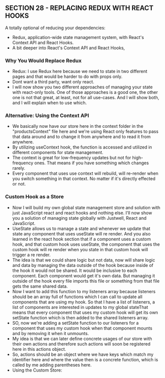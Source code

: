 ## SECTION 28 - REPLACING REDUX WITH REACT HOOKS

A totally optional of reducing your dependencies:

- Redux, application-wide state management system, with React's Context API and React Hooks.
- A bit deeper into React's Context API and React Hooks,

### Why You Would Replace Redux

- Redux: I use Redux here because we need to state in two different pages and that would be harder to do with props only.
- Dont want a third party, want only react.
- I will now show you two different approaches of managing your state with react-only tools. One of those approaches is a good one, the other one is not that great, at least, not for all use-cases. And I will show both, and I will explain when to use which.

### Alternative: Using the Context API

- We basically now have our store here in the context folder in the "productsContext" file here and we're using React only features to pass that data around and to change it from anywhere and to read it from anywhere.
- By utilizing useContext hook, the function is accessed and utilized in different components for state management.
- The context is great for low-frequency updates but not for high-frequency ones. That means if you have something which changes rarely.
- Every component that uses use context will rebuild, will re-render when you switch something in that context. No matter if it's directly effected or not.

### Custom Hook as a Store

- Now I will build my own global state management store and solution with just JavaScript react and react hooks and nothing else. I'll now show you a solution of managing state globally with Justwell, React and JavaScript.
- UseState allows us to manage a state and whenever we update that state any component that uses useState will re render. And you also learned in the react hook section that if a component uses a custom hook, and that custom hook uses useState, the component that uses the custom hook will re render when you state in that custom hook will trigger a re render.
- The idea is that we could share logic but not data, now will share logic and data by managing the data outside of the hook because inside of the hook it would not be shared. It would be inclusive to each component. Each component would get it's own data. But managing it outside of the hook every file imports this file or something from that file gets the same shared data.
- Now I want to add this function to my listeners array because listeners should be an array full of functions which I can call to update all components that are using my hook. So that I have a list of listeners, a list of components are interested in updates to my global stateThat means that every component that uses my custom hook will get its own setState function which is then added to the shared listeners array.
- SO, now we're adding a setState function to our listeners for a component that uses my custom hook when that component mounts and by removing it when it unmounts.
- My idea is that we can later define concrete usages of our store with their own actions and therefore such actions will soon be registered here in this actions object.
- So, actions should be an object where we have keys which match my identifier here and where the value then is a concrete function, which is called by me adding parentheses here.
- Using the Custom Store: 
